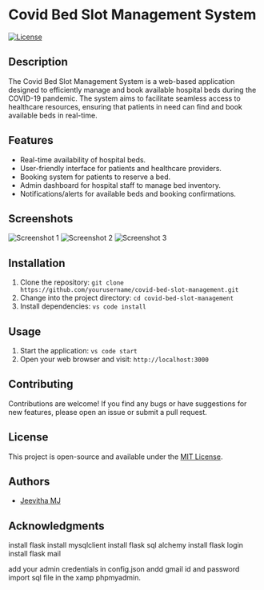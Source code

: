 # Covid Bed Slot Management System

[![License](https://img.shields.io/badge/license-MIT-blue.svg)](https://opensource.org/licenses/MIT)

## Description

The Covid Bed Slot Management System is a web-based application designed to efficiently manage and book available hospital beds during the COVID-19 pandemic. The system aims to facilitate seamless access to healthcare resources, ensuring that patients in need can find and book available beds in real-time.

## Features

- Real-time availability of hospital beds.
- User-friendly interface for patients and healthcare providers.
- Booking system for patients to reserve a bed.
- Admin dashboard for hospital staff to manage bed inventory.
- Notifications/alerts for available beds and booking confirmations.



## Screenshots

![Screenshot 1]("E:\COVIDD\DBMS-COVID-BED-SLOT-BOOKING-MINI-PROJECT-main\DBMS-COVID-BED-SLOT-BOOKING-MINI-PROJECT-main\project\static\assets\img\slide\slide-1.jpg")
![Screenshot 2]("E:\COVIDD\DBMS-COVID-BED-SLOT-BOOKING-MINI-PROJECT-main\DBMS-COVID-BED-SLOT-BOOKING-MINI-PROJECT-main\project\static\assets\img\slide\slide-2.jpg")
![Screenshot 3]("E:\COVIDD\DBMS-COVID-BED-SLOT-BOOKING-MINI-PROJECT-main\DBMS-COVID-BED-SLOT-BOOKING-MINI-PROJECT-main\project\static\assets\img\slide\slide-3.jpg")

## Installation

1. Clone the repository: `git clone https://github.com/yourusername/covid-bed-slot-management.git`
2. Change into the project directory: `cd covid-bed-slot-management`
3. Install dependencies: `vs code install`

## Usage

1. Start the application: `vs code start`
2. Open your web browser and visit: `http://localhost:3000`

## Contributing

Contributions are welcome! If you find any bugs or have suggestions for new features, please open an issue or submit a pull request.

## License

This project is open-source and available under the [MIT License](https://opensource.org/licenses/MIT).

## Authors

- [Jeevitha MJ](https://github.com/Jeevithamj)

## Acknowledgments

install flask
install mysqlclient
install flask sql alchemy
install flask login
install flask mail


add your admin credentials in config.json andd gmail id and password
import sql file in the xamp phpmyadmin.


